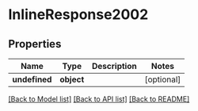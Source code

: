 # InlineResponse2002

## Properties
Name | Type | Description | Notes
------------ | ------------- | ------------- | -------------
**undefined** | **object** |  | [optional] 

[[Back to Model list]](../README.md#documentation-for-models) [[Back to API list]](../README.md#documentation-for-api-endpoints) [[Back to README]](../README.md)


